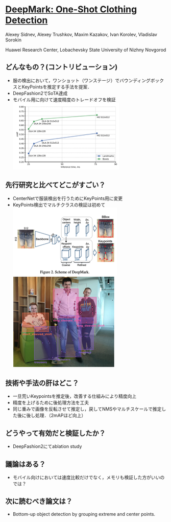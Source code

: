 # [DeepMark: One-Shot Clothing Detection](https://arxiv.org/abs/1910.01225)
Alexey Sidnev, Alexey Trushkov, Maxim Kazakov, Ivan Korolev, Vladislav Sorokin

Huawei Research Center, Lobachevsky State University of Nizhny Novgorod

## どんなもの？(コントリビューション)
* 服の検出において，ワンショット（ワンステージ）でバウンディングボックスとKeyPointsを推定する手法を提案．
* DeepFashion2でSoTA達成
* モバイル用に向けて速度精度のトレードオフを検証
![img1](./img/61.1.png)

## 先行研究と比べてどこがすごい？
* CenterNetで服装検出を行うためにKeyPoints用に変更
* KeyPoints検出でマルチクラスの検証は初めて
![img2](./img/61.2.png)
![img3](./img/61.3.png)
## 技術や手法の肝はどこ？
* 一旦荒いKeypointsを推定後，改善する仕組みにより精度向上
* 精度を上げるために後処理方法を工夫
* 同じ重みで画像を反転させて推定し，戻してNMSやマルチスケールで推定した後に後し処理．（2mAPほど向上）

## どうやって有効だと検証したか？
* DeepFashion2にてablation study

## 議論はある？
* モバイル向けにおいては速度比較だけでなく，メモリも検証した方がいいのでは？

## 次に読むべき論文は？
* Bottom-up object detection by grouping extreme and center points.
